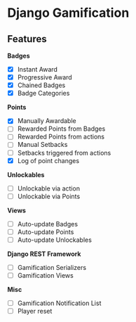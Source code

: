 # Django Gamification
## Features

**Badges**
- [x] Instant Award
- [x] Progressive Award
- [x] Chained Badges
- [x] Badge Categories

**Points**
- [x] Manually Awardable
- [ ] Rewarded Points from Badges
- [ ] Rewarded Points from actions
- [ ] Manual Setbacks
- [ ] Setbacks triggered from actions
- [x] Log of point changes

**Unlockables**
- [ ] Unlockable via action
- [ ] Unlockable via Points

**Views**
- [ ] Auto-update Badges
- [ ] Auto-update Points
- [ ] Auto-update Unlockables

**Django REST Framework**
- [ ] Gamification Serializers
- [ ] Gamification Views

**Misc**
- [ ] Gamification Notification List
- [ ] Player reset
